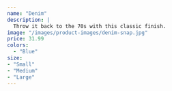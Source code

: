 ```yaml
---
name: "Denim"
description: |
  Throw it back to the 70s with this classic finish.
image: "/images/product-images/denim-snap.jpg"
price: 31.99
colors:
  - "Blue"
size:
- "Small"
- "Medium"
- "Large"
---
```


